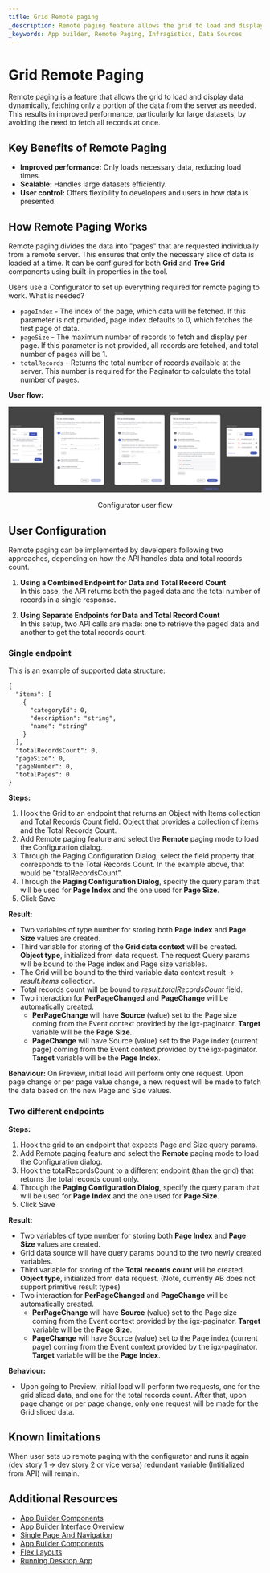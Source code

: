 ```yaml
---
title: Grid Remote paging
_description: Remote paging feature allows the grid to load and display data dynamically, fetching only a portion of the data from the server as needed
_keywords: App builder, Remote Paging, Infragistics, Data Sources
---
```


# Grid Remote Paging
Remote paging is a feature that allows the grid to load and display data dynamically, fetching only a portion of the data from the server as needed. This results in improved performance, particularly for large datasets, by avoiding the need to fetch all records at once.

## Key Benefits of Remote Paging
- **Improved performance:** Only loads necessary data, reducing load times.
- **Scalable:** Handles large datasets efficiently.
- **User control:** Offers flexibility to developers and users in how data is presented.

## How Remote Paging Works

Remote paging divides the data into "pages" that are requested individually from a remote server. This ensures that only the necessary slice of data is loaded at a time. It can be configured for both **Grid** and **Tree Grid** components using built-in properties in the tool.

Users use a Configurator to set up everything required for remote paging to work. What is needed?
- `pageIndex` - The index of the page, which data will be fetched. If this parameter is not provided, page index defaults to 0, which fetches the first page of data.
- `pageSize` - The maximum number of records to fetch and display per page. If this parameter is not provided, all records are fetched, and total number of pages will be 1.
- `totalRecords` - Returns the total number of records available at the server. This number is required for the Paginator to calculate the total number of pages.

**User flow:**

<img class="box-shadow" src="../images/using-data-in-your-app/remote-paging-configurator-flow.png" />
<p style="text-align:center;">Configurator user flow</p>

## User Configuration

Remote paging can be implemented by developers following two approaches, depending on how the API handles data and total records count.

1. **Using a Combined Endpoint for Data and Total Record Count**  
In this case, the API returns both the paged data and the total number of records in a single response.

2. **Using Separate Endpoints for Data and Total Record Count**  
In this setup, two API calls are made: one to retrieve the paged data and another to get the total records count.

### Single endpoint
This is an example of supported data structure:

```
{
  "items": [
    {
      "categoryId": 0,
      "description": "string",
      "name": "string"
    }
  ],
  "totalRecordsCount": 0,
  "pageSize": 0,
  "pageNumber": 0,
  "totalPages": 0
}

```
**Steps:**
1. Hook the Grid to an endpoint that returns an Object with Items collection and Total Records Count field. Object that provides a collection of items and the Total Records Count.
2. Add Remote paging feature and select the **Remote** paging mode to load the Configuration dialog.
3. Through the Paging Configuration Dialog, select the field property that corresponds to the Total Records Count. In the example above, that would be "totalRecordsCount".
4. Through the **Paging Configuration Dialog**, specify the query param that will be used for **Page Index** and the one used for **Page Size**.
5. Click Save

**Result:**
- Two variables of type number for storing both **Page Index** and **Page Size** values are created.
- Third variable for storing of the **Grid data context** will be created. **Object type**, initialized from data request. The request Query params will be bound to the Page index and Page size variables.
- The Grid will be bound to the third variable data context result -> _result.items_ collection.
- Total records count will be bound to _result.totalRecordsCount_ field.
- Two interaction for **PerPageChanged** and **PageChange** will be automatically created.
   - **PerPageChange** will have **Source** (value) set to the Page size coming from the Event context provided by the igx-paginator. **Target** variable will be the **Page Size**.
   - **PageChange** will have Source (value) set to the Page index (current page) coming from the Event context provided by the igx-paginator.  **Target** variable will be the **Page Index**.

**Behaviour:**
On Preview, initial load will perform only one request. Upon page change or per page value change, a new request will be made to fetch the data based on the new Page and Size values.

### Two different endpoints

**Steps:**
1. Hook the grid to an endpoint that expects Page and Size query params.
2. Add Remote paging feature and select the **Remote** paging mode to load the Configuration dialog.
3. Hook the totalRecordsCount to a different endpoint (than the grid) that returns the total records count only.
4. Through the **Paging Configuration Dialog**, specify the query param that will be used for **Page Index** and the one used for **Page Size**.
5. Click Save

**Result:**
- Two variables of type number for storing both **Page Index** and **Page Size** values are created.
- Grid data source will have query params bound to the two newly created variables.
- Third variable for storing of the **Total records count** will be created. **Object type**, initialized from data request. (Note, currently AB does not support primitive result types)
- Two interaction for **PerPageChanged** and **PageChange** will be automatically created.
   - **PerPageChange** will have **Source** (value) set to the Page size coming from the Event context provided by the igx-paginator. **Target** variable will be the **Page Size**.
   - **PageChange** will have Source (value) set to the Page index (current page) coming from the Event context provided by the igx-paginator.  **Target** variable will be the **Page Index**.

**Behaviour:**
- Upon going to Preview, initial load will perform two requests, one for the grid sliced data, and one for the total records count. After that, upon page change or per page change, only one request will be made for the Grid sliced data.

## Known limitations
When user sets up remote paging with the configurator and runs it again (dev story 1 -> dev story 2 or vice versa) redundant variable (Intitialized from API) will remain.

## Additional Resources

<div class="divider--half"></div>

* [App Builder Components](../indigo-design-app-builder-components.md)
* [App Builder Interface Overview](../interface-overview.md)
* [Single Page And Navigation](../single-page-apps-and-navigation.md)
* [App Builder Components](../indigo-design-app-builder-components.md)
* [Flex Layouts](../flex-layouts/flex-layouts.md)
* [Running Desktop App](../running-desktop-app.md)



